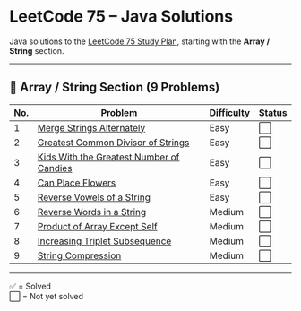 # LeetCode 75 – Java Solutions

Java solutions to the [LeetCode 75 Study Plan](https://leetcode.com/studyplan/leetcode-75/), starting with the **Array / String** section.

---

## 📌 Array / String Section (9 Problems)

| No. | Problem                                                        | Difficulty | Status |
|-----|----------------------------------------------------------------|------------|--------|
| 1   | [Merge Strings Alternately](https://leetcode.com/problems/merge-strings-alternately/)                   | Easy       | ⬜      |
| 2   | [Greatest Common Divisor of Strings](https://leetcode.com/problems/greatest-common-divisor-of-strings/) | Easy       | ⬜      |
| 3   | [Kids With the Greatest Number of Candies](https://leetcode.com/problems/kids-with-the-greatest-number-of-candies/) | Easy       | ⬜      |
| 4   | [Can Place Flowers](https://leetcode.com/problems/can-place-flowers/)                                   | Easy       | ⬜      |
| 5   | [Reverse Vowels of a String](https://leetcode.com/problems/reverse-vowels-of-a-string/)                 | Easy       | ⬜      |
| 6   | [Reverse Words in a String](https://leetcode.com/problems/reverse-words-in-a-string/)                   | Medium     | ⬜      |
| 7   | [Product of Array Except Self](https://leetcode.com/problems/product-of-array-except-self/)             | Medium     | ⬜      |
| 8   | [Increasing Triplet Subsequence](https://leetcode.com/problems/increasing-triplet-subsequence/)         | Medium     | ⬜      |
| 9   | [String Compression](https://leetcode.com/problems/string-compression/)                                 | Medium     | ⬜      |

---

✅ = Solved  
⬜ = Not yet solved  

